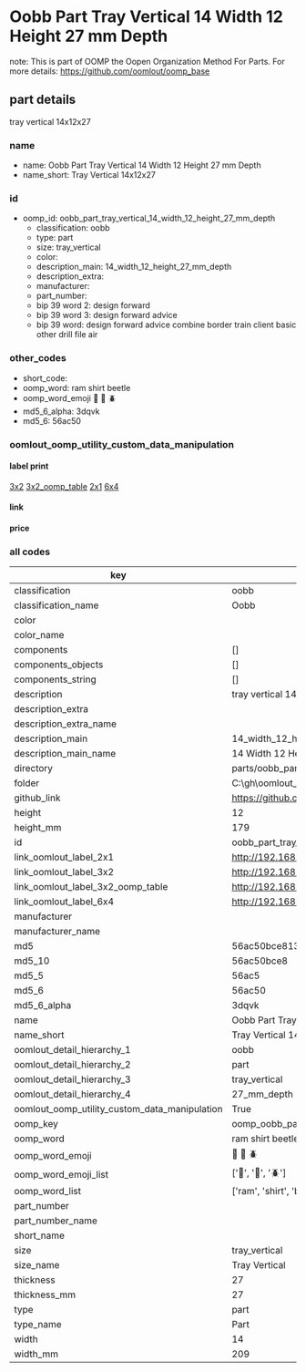 # Oobb Part Tray Vertical 14 Width 12 Height 27 mm Depth  

note: This is part of OOMP the Oopen Organization Method For Parts. For more details: https://github.com/oomlout/oomp_base

##  part details
  



tray vertical 14x12x27



### name
* name: Oobb Part Tray Vertical 14 Width 12 Height 27 mm Depth
* name_short: Tray Vertical 14x12x27 
### id
* oomp_id: oobb_part_tray_vertical_14_width_12_height_27_mm_depth
  * classification: oobb
  * type: part
  * size: tray_vertical
  * color: 
  * description_main: 14_width_12_height_27_mm_depth
  * description_extra: 
  * manufacturer: 
  * part_number: 
  * bip 39 word 2: design forward
  * bip 39 word 3: design forward advice
  * bip 39 word: design forward advice combine border train client basic other drill file air

### other_codes
* short_code: 
* oomp_word: ram shirt beetle
* oomp_word_emoji :ram: :shirt: :beetle:
* md5_6_alpha: 3dqvk
* md5_6: 56ac50






### oomlout_oomp_utility_custom_data_manipulation
#### label print
[3x2](http://192.168.1.245:1112/?label=oomp%203dqvk)
[3x2_oomp_table](http://192.168.1.108:1112/?label=oomp%203dqvk)
[2x1](http://192.168.1.242:1112/?label=oomp%203dqvk)
[6x4](http://192.168.1.55:1112/?label=oomp%203dqvk)    

#### link

                              

#### price







### all codes 
| key | value |  
| --- | --- |  
| classification | oobb |  
| classification_name | Oobb |  
| color |  |  
| color_name |  |  
| components | [] |  
| components_objects | [] |  
| components_string | [] |  
| description | tray vertical 14x12x27 |  
| description_extra |  |  
| description_extra_name |  |  
| description_main | 14_width_12_height_27_mm_depth |  
| description_main_name | 14 Width 12 Height 27 mm Depth |  
| directory | parts/oobb_part_tray_vertical_14_width_12_height_27_mm_depth |  
| folder | C:\gh\oomlout_oobb_version_4_generated_parts\parts\oobb_part_tray_vertical_14_width_12_height_27_mm_depth |  
| github_link | https://github.com/oomlout/oomlout_oomp_part_src/tree/main/parts/oobb_part_tray_vertical_14_width_12_height_27_mm_depth |  
| height | 12 |  
| height_mm | 179 |  
| id | oobb_part_tray_vertical_14_width_12_height_27_mm_depth |  
| link_oomlout_label_2x1 | http://192.168.1.242:1112/?label=oomp%203dqvk |  
| link_oomlout_label_3x2 | http://192.168.1.245:1112/?label=oomp%203dqvk |  
| link_oomlout_label_3x2_oomp_table | http://192.168.1.108:1112/?label=oomp%203dqvk |  
| link_oomlout_label_6x4 | http://192.168.1.55:1112/?label=oomp%203dqvk |  
| manufacturer |  |  
| manufacturer_name |  |  
| md5 | 56ac50bce813055b9c0ce2de0816f1de |  
| md5_10 | 56ac50bce8 |  
| md5_5 | 56ac5 |  
| md5_6 | 56ac50 |  
| md5_6_alpha | 3dqvk |  
| name | Oobb Part Tray Vertical 14 Width 12 Height 27 mm Depth |  
| name_short | Tray Vertical 14x12x27  |  
| oomlout_detail_hierarchy_1 | oobb |  
| oomlout_detail_hierarchy_2 | part |  
| oomlout_detail_hierarchy_3 | tray_vertical |  
| oomlout_detail_hierarchy_4 | 27_mm_depth |  
| oomlout_oomp_utility_custom_data_manipulation | True |  
| oomp_key | oomp_oobb_part_tray_vertical_14_width_12_height_27_mm_depth |  
| oomp_word | ram shirt beetle |  
| oomp_word_emoji | :ram: :shirt: :beetle: |  
| oomp_word_emoji_list | [':ram:', ':shirt:', ':beetle:'] |  
| oomp_word_list | ['ram', 'shirt', 'beetle'] |  
| part_number |  |  
| part_number_name |  |  
| short_name |  |  
| size | tray_vertical |  
| size_name | Tray Vertical |  
| thickness | 27 |  
| thickness_mm | 27 |  
| type | part |  
| type_name | Part |  
| width | 14 |  
| width_mm | 209 |  
